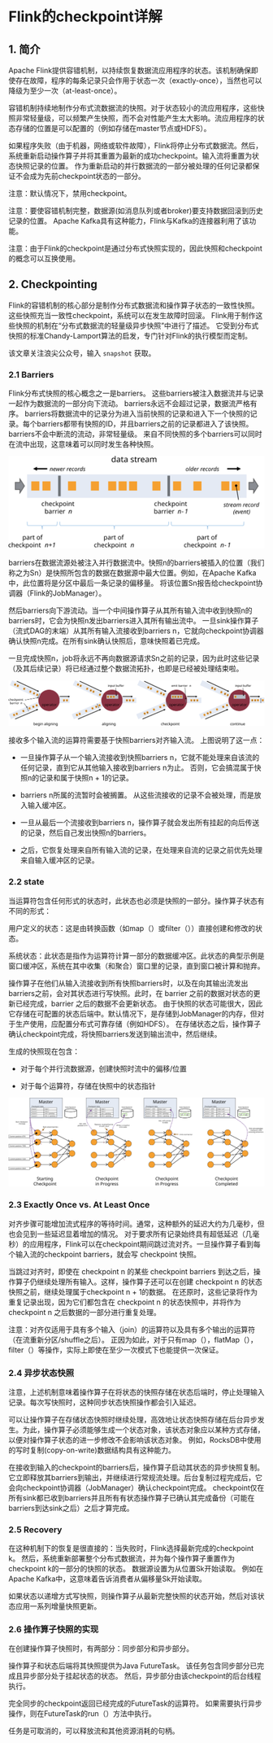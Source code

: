 
# Flink的checkpoint详解

## 1. 简介

Apache Flink提供容错机制，以持续恢复数据流应用程序的状态。该机制确保即使存在故障，程序的每条记录只会作用于状态一次（exactly-once），当然也可以降级为至少一次（at-least-once）。

容错机制持续地制作分布式流数据流的快照。对于状态较小的流应用程序，这些快照非常轻量级，可以频繁产生快照，而不会对性能产生太大影响。流应用程序的状态存储的位置是可以配置的（例如存储在master节点或HDFS）。

如果程序失败（由于机器，网络或软件故障），Flink将停止分布式数据流。然后，系统重新启动操作算子并将其重置为最新的成功checkpoint。输入流将重置为状态快照记录的位置。
作为重新启动的并行数据流的一部分被处理的任何记录都保证不会成为先前checkpoint状态的一部分。

注意：默认情况下，禁用checkpoint。

注意：要使容错机制完整，数据源(如消息队列或者broker)要支持数据回滚到历史记录的位置。 Apache Kafka具有这种能力，Flink与Kafka的连接器利用了该功能。

注意：由于Flink的checkpoint是通过分布式快照实现的，因此快照和checkpoint的概念可以互换使用。


## 2. Checkpointing

Flink的容错机制的核心部分是制作分布式数据流和操作算子状态的一致性快照。 这些快照充当一致性checkpoint，系统可以在发生故障时回滚。 
Flink用于制作这些快照的机制在“分布式数据流的轻量级异步快照”中进行了描述。 它受到分布式快照的标准Chandy-Lamport算法的启发，专门针对Flink的执行模型而定制。

该文章关注浪尖公众号，输入 `snapshot` 获取。

### 2.1 Barriers

Flink分布式快照的核心概念之一是barriers。 这些barriers被注入数据流并与记录一起作为数据流的一部分向下流动。 barriers永远不会超过记录，数据流严格有序。
barriers将数据流中的记录分为进入当前快照的记录和进入下一个快照的记录。每个barriers都带有快照的ID，并且barriers之前的记录都进入了该快照。
barriers不会中断流的流动，非常轻量级。 来自不同快照的多个barriers可以同时在流中出现，这意味着可以同时发生各种快照。

![image](../pic/checkpoint/stream_barriers.svg)


barriers在数据流源处被注入并行数据流中。快照n的barriers被插入的位置（我们称之为Sn）是快照所包含的数据在数据源中最大位置。例如，在Apache Kafka中，此位置将是分区中最后一条记录的偏移量。
将该位置Sn报告给checkpoint协调器（Flink的JobManager）。

然后barriers向下游流动。当一个中间操作算子从其所有输入流中收到快照n的barriers时，它会为快照n发出barriers进入其所有输出流中。
一旦sink操作算子（流式DAG的末端）从其所有输入流接收到barriers n，它就向checkpoint协调器确认快照n完成。在所有sink确认快照后，意味快照着已完成。

一旦完成快照n，job将永远不再向数据源请求Sn之前的记录，因为此时这些记录（及其后续记录）将已经通过整个数据流拓扑，也即是已经被处理结束啦。

![image](../pic/checkpoint/stream_aligning.svg)

接收多个输入流的运算符需要基于快照barriers对齐输入流。 上图说明了这一点：

* 一旦操作算子从一个输入流接收到快照barriers n，它就不能处理来自该流的任何记录，直到它从其他输入接收到barriers n为止。 否则，它会搞混属于快照n的记录和属于快照n + 1的记录。

* barriers n所属的流暂时会被搁置。 从这些流接收的记录不会被处理，而是放入输入缓冲区。

* 一旦从最后一个流接收到barriers n，操作算子就会发出所有挂起的向后传送的记录，然后自己发出快照n的barriers。

* 之后，它恢复处理来自所有输入流的记录，在处理来自流的记录之前优先处理来自输入缓冲区的记录。


### 2.2 state

当运算符包含任何形式的状态时，此状态也必须是快照的一部分。操作算子状态有不同的形式：

用户定义的状态：这是由转换函数（如map（）或filter（））直接创建和修改的状态。

系统状态：此状态是指作为运算符计算一部分的数据缓冲区。此状态的典型示例是窗口缓冲区，系统在其中收集（和聚合）窗口里的记录，直到窗口被计算和抛弃。

操作算子在他们从输入流接收到所有快照barriers时，以及在向其输出流发出barriers之前，会对其状态进行写快照。此时，在 barrier 之前的数据对状态的更新已经完成，barrier 之后的数据不会更新状态。
由于快照的状态可能很大，因此它存储在可配置的状态后端中。默认情况下，是存储到JobManager的内存，但对于生产使用，应配置分布式可靠存储（例如HDFS）。
在存储状态之后，操作算子确认checkpoint完成，将快照barriers发送到输出流中，然后继续。

生成的快照现在包含：

* 对于每个并行流数据源，创建快照时流中的偏移/位置

* 对于每个运算符，存储在快照中的状态指针

![image](../pic/checkpoint/checkpointing.svg)


### 2.3 Exactly Once vs. At Least Once

对齐步骤可能增加流式程序的等待时间。通常，这种额外的延迟大约为几毫秒，但也会见到一些延迟显着增加的情况。
对于要求所有记录始终具有超低延迟（几毫秒）的应用程序，Flink可以在checkpoint期间跳过流对齐。一旦操作算子看到每个输入流的checkpoint barriers，就会写 checkpoint 快照。

当跳过对齐时，即使在 checkpoint n 的某些 checkpoint barriers 到达之后，操作算子仍继续处理所有输入。这样，操作算子还可以在创建 checkpoint n 的状态快照之前，继续处理属于checkpoint n + 1的数据。
在还原时，这些记录将作为重复记录出现，因为它们都包含在 checkpoint n 的状态快照中，并将作为 checkpoint n 之后数据的一部分进行重复处理。

注意：对齐仅适用于具有多个输入（join）的运算符以及具有多个输出的运算符（在流重新分区/shuffle之后）。
正因为如此，对于只有map（），flatMap（），filter（）等操作，实际上即使在至少一次模式下也能提供一次保证。

### 2.4 异步状态快照

注意，上述机制意味着操作算子在将状态的快照存储在状态后端时，停止处理输入记录。每次写快照时，这种同步状态快照操作都会引入延迟。

可以让操作算子在存储状态快照时继续处理，高效地让状态快照存储在后台异步发生。为此，操作算子必须能够生成一个状态对象，该状态对象应以某种方式存储，以便对操作算子状态的进一步修改不会影响该状态对象。
例如，RocksDB中使用的写时复制(copy-on-write)数据结构具有这种能力。

在接收到输入的checkpoint的barriers后，操作算子启动其状态的异步快照复制。它立即释放其barriers到输出，并继续进行常规流处理。后台复制过程完成后，它会向checkpoint协调器（JobManager）确认checkpoint完成。
checkpoint仅在所有sink都已收到barriers并且所有有状态操作算子已确认其完成备份（可能在barriers到达sink之后）之后才算完成。

### 2.5 Recovery

在这种机制下的恢复是很直接的：当失败时，Flink选择最新完成的checkpoint k。 然后，系统重新部署整个分布式数据流，并为每个操作算子重置作为checkpoint k的一部分的快照的状态。
数据源设置为从位置Sk开始读取。 例如在Apache Kafka中，这意味着告诉消费者从偏移量Sk开始读取。

如果状态以递增方式写快照，则操作算子从最新完整快照的状态开始，然后对该状态应用一系列增量快照更新。


### 2.6 操作算子快照的实现

在创建操作算子快照时，有两部分：同步部分和异步部分。

操作算子和状态后端将其快照提供为Java FutureTask。 该任务包含同步部分已完成且异步部分处于挂起状态的状态。 然后，异步部分由该checkpoint的后台线程执行。

完全同步的checkpoint返回已经完成的FutureTask的运算符。 如果需要执行异步操作，则在FutureTask的run（）方法中执行。

任务是可取消的，可以释放流和其他资源消耗的句柄。

